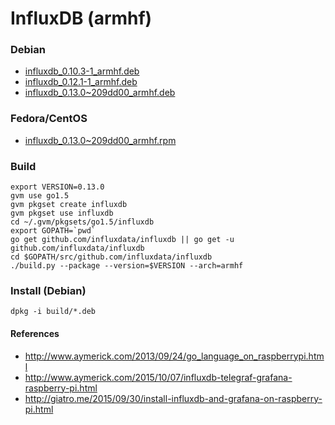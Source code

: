 # InfluxDB (armhf)

### Debian

* [influxdb_0.10.3-1_armhf.deb](https://s3.eu-central-1.amazonaws.com/beastcraft-telemetry/influxdb_0.10.3-1_armhf.deb)
* [influxdb_0.12.1-1_armhf.deb](https://s3.eu-central-1.amazonaws.com/beastcraft-telemetry/influxdb_0.12.1-1_armhf.deb)
* [influxdb_0.13.0~209dd00_armhf.deb](https://s3.eu-central-1.amazonaws.com/belodetech/influxdb_0.13.0~209dd00_armhf.deb)

### Fedora/CentOS

* [influxdb_0.13.0~209dd00_armhf.rpm](https://s3.eu-central-1.amazonaws.com/belodetech/influxdb_0.13.0~209dd00_armhf.rpm)

### Build

```
export VERSION=0.13.0
gvm use go1.5
gvm pkgset create influxdb
gvm pkgset use influxdb
cd ~/.gvm/pkgsets/go1.5/influxdb
export GOPATH=`pwd`
go get github.com/influxdata/influxdb || go get -u github.com/influxdata/influxdb
cd $GOPATH/src/github.com/influxdata/influxdb
./build.py --package --version=$VERSION --arch=armhf
```

### Install (Debian)

```
dpkg -i build/*.deb
```

#### References

* http://www.aymerick.com/2013/09/24/go_language_on_raspberrypi.html
* http://www.aymerick.com/2015/10/07/influxdb-telegraf-grafana-raspberry-pi.html
* http://giatro.me/2015/09/30/install-influxdb-and-grafana-on-raspberry-pi.html

